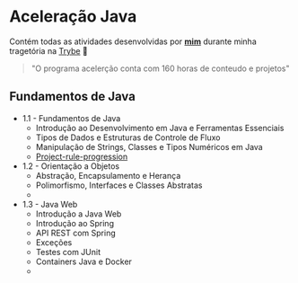 # Aceleração Java

Contém todas as atividades desenvolvidas por __[mim](https://www.linkedin.com/in/pablo-dominguez73/)__ durante minha tragetória na [Trybe](https://www.betrybe.com/) :rocket:

>"O programa acelerção conta com 160 horas de conteudo e projetos"

## Fundamentos de Java

- 1.1 - Fundamentos de Java
  - Introdução ao Desenvolvimento em Java e Ferramentas Essenciais
  - Tipos de Dados e Estruturas de Controle de Fluxo
  - Manipulação de Strings, Classes e Tipos Numéricos em Java
  - [Project-rule-progression](https://github.com/Pablo73/projeto-regra-progressao)
- 1.2 - Orientação a Objetos
  - Abstração, Encapsulamento e Herança
  - Polimorfismo, Interfaces e Classes Abstratas
  - []()
- 1.3 - Java Web
  - Introdução a Java Web
  - Introdução ao Spring
  - API REST com Spring
  - Exceções
  - Testes com JUnit
  - Containers Java e Docker
  - []()
